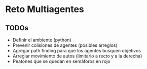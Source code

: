 # Reto Multiagentes

## TODOs
* Definir el ambiente (python)
* Prevenir colisiones de agentes (posibles arreglos)
* Agregar path finding para que los agentes busquen objetivos
* Arreglar movimiento de autos (limitarlo a recto y a la derecha)
* Peatones que se quedan en semáforos en rojo
